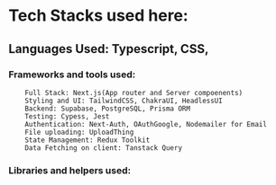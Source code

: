 #  Tech Stacks used here:
## Languages Used: Typescript, CSS, 
### Frameworks and tools used:
        Full Stack: Next.js(App router and Server compoenents)
        Styling and UI: TailwindCSS, ChakraUI, HeadlessUI
        Backend: Supabase, PostgreSQL, Prisma ORM
        Testing: Cypess, Jest
        Authentication: Next-Auth, OAuthGoogle, Nodemailer for Email 
        File uploading: UploadThing
        State Management: Redux Toolkit
        Data Fetching on client: Tanstack Query

### Libraries and helpers used:
        
        

